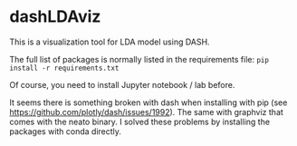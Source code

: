 # dashLDAviz

This is a visualization tool for LDA model using DASH.

The full list of packages is normally listed in the requirements file: `pip install -r requirements.txt`

Of course, you need to install Jupyter notebook / lab before.

It seems there is something broken with dash when installing with pip (see https://github.com/plotly/dash/issues/1992). The same with graphviz that comes with the neato binary. I solved these problems by installing the packages with conda directly.